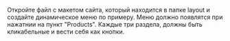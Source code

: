 ﻿Откройте файл с макетом сайта, который находится в папке layout 
и создайте динамическое меню по примеру. Меню должно появлятся при нажатнии 
на пункт "Products". Каждые три раздела, должны быть кликабельные и вести 
себя как кнопки.